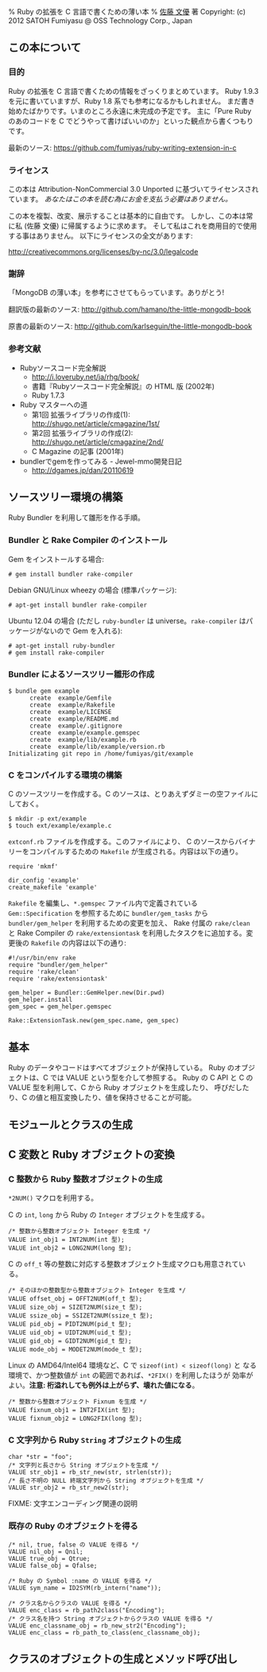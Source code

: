 % Ruby の拡張を C 言語で書くための薄い本
% [佐藤 文優](https://twitter.com/satoh_fumiyasu) 著
  Copyright: (c) 2012 SATOH Fumiyasu @ OSS Technology Corp., Japan

## この本について

### 目的

Ruby の拡張を C 言語で書くための情報をざっくりまとめています。
Ruby 1.9.3 を元に書いていますが、Ruby 1.8 系でも参考になるかもしれません。
まだ書き始めたばかりです。いまのところ永遠に未完成の予定です。
主に「Pure Ruby のあのコードを C でどうやって書けばいいのか」といった観点から書くつもりです。

最新のソース:
<https://github.com/fumiyas/ruby-writing-extension-in-c>

### ライセンス

この本は Attribution-NonCommercial 3.0 Unported に基づいてライセンスされています。
*あなたはこの本を読む為にお金を支払う必要はありません。*

この本を複製、改変、展示することは基本的に自由です。
しかし、この本は常に私 (佐藤 文優) に帰属するように求めます。
そして私はこれを商用目的で使用する事はありません。
以下にライセンスの全文があります:

<http://creativecommons.org/licenses/by-nc/3.0/legalcode>

### 謝辞

「MongoDB の薄い本」を参考にさせてもらっています。ありがとう!

翻訳版の最新のソース:
<http://github.com/hamano/the-little-mongodb-book>

原書の最新のソース:
<http://github.com/karlseguin/the-little-mongodb-book>

### 参考文献

  * Rubyソースコード完全解説
    + <http://i.loveruby.net/ja/rhg/book/>
    + 書籍『Rubyソースコード完全解説』の HTML 版 (2002年)
    + Ruby 1.7.3
  * Ruby マスターへの道
    + 第1回 拡張ライブラリの作成(1): <http://shugo.net/article/cmagazine/1st/>
    + 第2回 拡張ライブラリの作成(2): <http://shugo.net/article/cmagazine/2nd/>
    + C Magazine の記事 (2001年)
  * bundlerでgemを作ってみる - Jewel-mmo開発日記
    + <http://dgames.jp/dan/20110619>

## ソースツリー環境の構築

Ruby Bundler を利用して雛形を作る手順。

### Bundler と Rake Compiler のインストール

Gem をインストールする場合:

	# gem install bundler rake-compiler

Debian GNU/Linux wheezy の場合 (標準パッケージ):

	# apt-get install bundler rake-compiler

Ubuntu 12.04 の場合 (ただし `ruby-bundler` は universe。`rake-compiler` はパッケージがないので Gem を入れる):

	# apt-get install ruby-bundler
	# gem install rake-compiler

### Bundler によるソースツリー雛形の作成

	$ bundle gem example
	      create  example/Gemfile
	      create  example/Rakefile
	      create  example/LICENSE
	      create  example/README.md
	      create  example/.gitignore
	      create  example/example.gemspec
	      create  example/lib/example.rb
	      create  example/lib/example/version.rb
	Initializating git repo in /home/fumiyas/git/example

### C をコンパイルする環境の構築

C のソースツリーを作成する。C のソースは、とりあえずダミーの空ファイルにしておく。

	$ mkdir -p ext/example
	$ touch ext/example/example.c

`extconf.rb` ファイルを作成する。このファイルにより、
C のソースからバイナリーをコンパイルするための `Makefile`
が生成される。内容は以下の通り。

	require 'mkmf'

	dir_config 'example'
	create_makefile 'example'

`Rakefile` を編集し、`*.gemspec` ファイル内で定義されている
`Gem::Specification` を参照するために `bundler/gem_tasks` から
`bundler/gem_helper` を利用するための変更を加え、
Rake 付属の `rake/clean` と Rake Compiler の `rake/extensiontask`
を利用したタスクをに追加する。変更後の `Rakefile` の内容は以下の通り:

	#!/usr/bin/env rake
	require "bundler/gem_helper"
	require 'rake/clean'
	require 'rake/extensiontask'

	gem_helper = Bundler::GemHelper.new(Dir.pwd)
	gem_helper.install
	gem_spec = gem_helper.gemspec

	Rake::ExtensionTask.new(gem_spec.name, gem_spec)

## 基本

Ruby のデータやコードはすべてオブジェクトが保持している。
Ruby のオブジェクトは、C では VALUE という型を介して参照する。
Ruby の C API と C の VALUE 型を利用して、C から Ruby オブジェクトを生成したり、
呼びだしたり、C の値と相互変換したり、値を保持させることが可能。

## モジュールとクラスの生成

## C 変数と Ruby オブジェクトの変換

### C 整数から Ruby 整数オブジェクトの生成

`*2NUM()` マクロを利用する。

C の `int`, `long` から Ruby の `Integer` オブジェクトを生成する。

	/* 整数から整数オブジェクト Integer を生成 */
	VALUE int_obj1 = INT2NUM(int 型);
	VALUE int_obj2 = LONG2NUM(long 型);

C の `off_t` 等の整数に対応する整数オブジェクト生成マクロも用意されている。

	/* そのほかの整数型から整数オブジェクト Integer を生成 */
	VALUE offset_obj = OFFT2NUM(off_t 型);
	VALUE size_obj = SIZET2NUM(size_t 型);
	VALUE ssize_obj = SSIZET2NUM(ssize_t 型);
	VALUE pid_obj = PIDT2NUM(pid_t 型);
	VALUE uid_obj = UIDT2NUM(uid_t 型);
	VALUE gid_obj = GIDT2NUM(gid_t 型);
	VALUE mode_obj = MODET2NUM(mode_t 型);

Linux の AMD64/Intel64 環境など、C で `sizeof(int) < sizeof(long)` と
なる環境で、かつ整数値が `int` の範囲であれば、`*2FIX()` を利用したほうが
効率がよい。__注意: 桁溢れしても例外は上がらず、壊れた値になる__。

	/* 整数から整数オブジェクト Fixnum を生成 */
	VALUE fixnum_obj1 = INT2FIX(int 型);
	VALUE fixnum_obj2 = LONG2FIX(long 型);

### C 文字列から Ruby `String` オブジェクトの生成

	char *str = "foo";
	/* 文字列と長さから String オブジェクトを生成 */
	VALUE str_obj1 = rb_str_new(str, strlen(str));
	/* 長さ不明の NULL 終端文字列から String オブジェクトを生成 */
	VALUE str_obj2 = rb_str_new2(str);

FIXME: 文字エンコーディング関連の説明

### 既存の Ruby のオブジェクトを得る

	/* nil, true, false の VALUE を得る */
	VALUE nil_obj = Qnil;
	VALUE true_obj = Qtrue;
	VALUE false_obj = Qfalse;

	/* Ruby の Symbol :name の VALUE を得る */
	VALUE sym_name = ID2SYM(rb_intern("name"));

	/* クラス名からクラスの VALUE を得る */
	VALUE enc_class = rb_path2class("Encoding");
	/* クラス名を持つ String オブジェクトからクラスの VALUE を得る */
	VALUE enc_classname_obj = rb_new_str2("Encoding");
	VALUE enc_class = rb_path_to_class(enc_classname_obj);

## クラスのオブジェクトの生成とメソッド呼び出し

